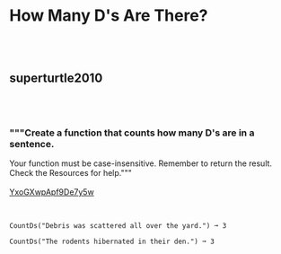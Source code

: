 # How Many D's Are There?
<br><br>
## superturtle2010
<br><br>
### """Create a function that counts how many D's are in a sentence.
Your function must be case-insensitive.
Remember to return the result.
Check the Resources for help."""
<br><br>
[YxoGXwpApf9De7y5w](https://edabit.com/challenge/YxoGXwpApf9De7y5w)
<br><br>
```CountDs("My friend Dylan got distracted in school.") ➞ 4

CountDs("Debris was scattered all over the yard.") ➞ 3

CountDs("The rodents hibernated in their den.") ➞ 3
```

<br><br>
